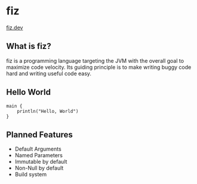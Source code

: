 # fiz

[fiz.dev](https://fiz.dev)

## What is fiz?

fiz is a programming language targeting the JVM with the overall goal to maximize code velocity.
Its guiding principle is to make writing buggy code hard and writing useful code easy.

## Hello World

```fiz
main {
	println("Hello, World")
}
```

## Planned Features

- Default Arguments
- Named Parameters
- Immutable by default
- Non-Null by default
- Build system
